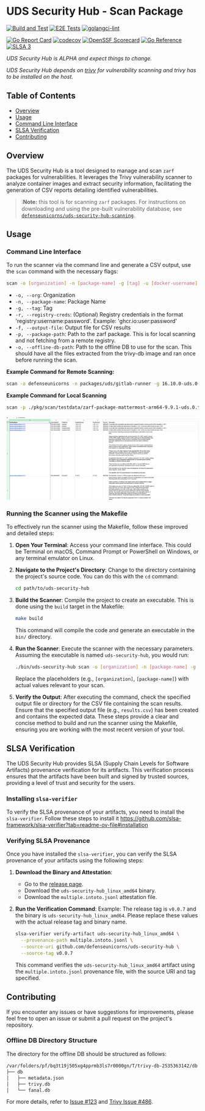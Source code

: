 # UDS Security Hub - Scan Package

[![Build and Test](https://github.com/defenseunicorns/uds-security-hub/actions/workflows/build.yaml/badge.svg)](https://github.com/defenseunicorns/uds-security-hub/actions/workflows/build.yaml)
[![E2E Tests](https://github.com/defenseunicorns/uds-security-hub/actions/workflows/test.yaml/badge.svg)](https://github.com/defenseunicorns/uds-security-hub/actions/workflows/test.yaml)
[![golangci-lint](https://github.com/defenseunicorns/uds-security-hub/actions/workflows/lint.yaml/badge.svg)](https://github.com/defenseunicorns/uds-security-hub/actions/workflows/lint.yaml)


[![Go Report Card](https://goreportcard.com/badge/github.com/defenseunicorns/uds-security-hub)](https://goreportcard.com/report/github.com/defenseunicorns/uds-security-hub)
[![codecov](https://codecov.io/gh/defenseunicorns/uds-security-hub/graph/badge.svg?token=WEEJUGX5VA)](https://codecov.io/gh/defenseunicorns/uds-security-hub)
[![OpenSSF Scorecard](https://api.scorecard.dev/projects/github.com/defenseunicorns/uds-security-hub/badge)](https://scorecard.dev/viewer/?uri=github.com/defenseunicorns/uds-security-hub)
[![Go Reference](https://pkg.go.dev/badge/github.com/defenseunicorns/uds-security-hub.svg)](https://pkg.go.dev/github.com/defenseunicorns/uds-security-hub)
[![SLSA 3](https://slsa.dev/images/gh-badge-level3.svg)](https://slsa.dev)

_UDS Security Hub is ALPHA and expect things to change._

_UDS Security Hub depends on [trivy](https://github.com/aquasecurity/trivy) for vulnerability scanning and trivy has to be installed on the host._

## Table of Contents
- [Overview](#overview)
- [Usage](#usage)
- [Command Line Interface](#command-line-interface)
- [SLSA Verification](#slsa-verification)
- [Contributing](CONTRIBUTING.MD)

## Overview
The UDS Security Hub is a tool designed to manage and scan `zarf` packages for vulnerabilities. It leverages the Trivy vulnerability scanner to analyze container images and extract security information, facilitating the generation of CSV reports detailing identified vulnerabilities.

> ❕**Note:** this tool is for scanning `zarf` packages. For instructions on downloading and using the pre-built vulnerability database, see [`defenseunicorns/uds-security-hub-scanning`](https://github.com/defenseunicorns/uds-security-hub-scanning#how-to-download-and-verify-uds_security_hubdb).

## Usage

### Command Line Interface
To run the scanner via the command line and generate a CSV output, use the `scan` command with the necessary flags:

```bash
scan -o [organization] -n [package-name] -g [tag] -u [docker-username] -p [docker-password] -f [output-file] -r [registry-creds] -p [package-path] -o [offline-db-path]
```

- `-o, --org`: Organization
- `-n, --package-name`: Package Name
- `-g, --tag`: Tag
- `-r, --registry-creds`: (Optional) Registry credentials in the format 'registry:username:password'. Example: 'ghcr.io:user:password'
- `-f, --output-file`: Output file for CSV results
- `-p, --package-path`: Path to the zarf package. This is for local scanning and not fetching from a remote registry.
- `-o, --offline-db-path`: Path to the offline DB to use for the scan. This should have all the files extracted from the trivy-db image and ran once before running the scan.

**Example Command for Remote Scanning:**
```bash
scan -o defenseunicorns -n packages/uds/gitlab-runner -g 16.10.0-uds.0-upstream -r ghcr.io:user:password -r registry1.dso.mil:user:password -r docker.io:user:password -f results.csv
```
**Example Command for Local Scanning**
```bash
scan -p ./pkg/scan/testdata/zarf-package-mattermost-arm64-9.9.1-uds.0.tar.zst -f results.csv
```
![alt text](image.png)

### Running the Scanner using the Makefile

To effectively run the scanner using the Makefile, follow these improved and detailed steps:

1. **Open Your Terminal**: Access your command line interface. This could be Terminal on macOS, Command Prompt or PowerShell on Windows, or any terminal emulator on Linux.

2. **Navigate to the Project's Directory**: Change to the directory containing the project's source code. You can do this with the `cd` command:
   ```bash
   cd path/to/uds-security-hub
   ```

3. **Build the Scanner**: Compile the project to create an executable. This is done using the `build` target in the Makefile:
   ```bash
   make build
   ```
   This command will compile the code and generate an executable in the `bin/` directory.

4. **Run the Scanner**: Execute the scanner with the necessary parameters. Assuming the executable is named `uds-security-hub`, you would run:
   ```bash
   ./bin/uds-security-hub scan -o [organization] -n [package-name] -g [tag] -u [docker-username] -p [docker-password] -f [output-file]
   ```
   Replace the placeholders (e.g., `[organization]`, `[package-name]`) with actual values relevant to your scan.

5. **Verify the Output**: After executing the command, check the specified output file or directory for the CSV file containing the scan results. Ensure that the specified output file (e.g., `results.csv`) has been created and contains the expected data.
These steps provide a clear and concise method to build and run the scanner using the Makefile, ensuring you are working with the most recent version of your tool.

## SLSA Verification

The UDS Security Hub provides SLSA (Supply Chain Levels for Software Artifacts) provenance verification for its artifacts. This verification process ensures that the artifacts have been built and signed by trusted sources, providing a level of trust and security for the users.


### Installing `slsa-verifier`

To verify the SLSA provenance of your artifacts, you need to install the `slsa-verifier`. Follow these steps to install it https://github.com/slsa-framework/slsa-verifier?tab=readme-ov-file#installation

### Verifying SLSA Provenance

Once you have installed the `slsa-verifier`, you can verify the SLSA provenance of your artifacts using the following steps:

1. **Download the Binary and Attestation**:
   - Go to the [release page](https://github.com/defenseunicorns/uds-security-hub/releases).
   - Download the `uds-security-hub_linux_amd64` binary.
   - Download the `multiple.intoto.jsonl` attestation file.

2. **Run the Verification Command**:
   Example: The release tag is `v0.0.7` and the binary is `uds-security-hub_linux_amd64`. Please replace these values with the actual release tag and binary name.
   ```bash
   slsa-verifier verify-artifact uds-security-hub_linux_amd64 \
     --provenance-path multiple.intoto.jsonl \
     --source-uri github.com/defenseunicorns/uds-security-hub \
     --source-tag v0.0.7
   ```
   This command verifies the `uds-security-hub_linux_amd64` artifact using the `multiple.intoto.jsonl` provenance file, with the source URI and tag specified.

## Contributing
If you encounter any issues or have suggestions for improvements, please feel free to open an issue or submit a pull request on the project's repository.

### Offline DB Directory Structure

The directory for the offline DB should be structured as follows:

```plaintext
/var/folders/pf/bq3t19j505xg4pprmb3ls7r0000gn/T/trivy-db-2535363142/db
├── db
│   ├── metadata.json
│   ├── trivy.db
│   └── fanal.db
```

For more details, refer to [Issue #123](https://github.com/defenseunicorns/uds-security-hub/issues/123) and [Trivy Issue #486](https://github.com/aquasecurity/trivy/issues/486).
